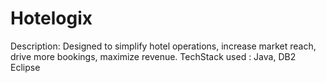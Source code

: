 # Hotelogix
Description: Designed to simplify hotel operations, increase market reach, drive more bookings, maximize revenue.
TechStack used : Java, DB2 Eclipse
